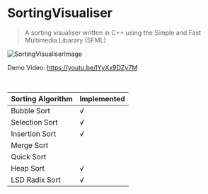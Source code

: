 # SortingVisualiser

>A sorting visualiser written in C++ using the Simple and Fast Multimedia Libarary (SFML)

![SortingVisualiserImage](https://i.imgur.com/dcaETdT.png)

Demo Video: https://youtu.be/IYyXx9DZy7M

</br>

Sorting Algorithm | Implemented
---------------- | -----------
Bubble Sort | √
Selection Sort | √
Insertion Sort | √
Merge Sort |
Quick Sort |
Heap Sort | √
LSD Radix Sort | √
